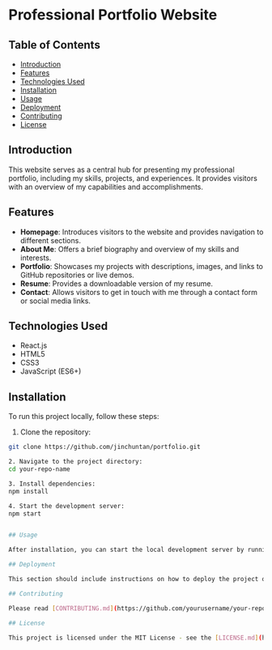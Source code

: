# Professional Portfolio Website

## Table of Contents

- [Introduction](#introduction)
- [Features](#features)
- [Technologies Used](#technologies-used)
- [Installation](#installation)
- [Usage](#usage)
- [Deployment](#deployment)
- [Contributing](#contributing)
- [License](#license)

## Introduction

This website serves as a central hub for presenting my professional portfolio, including my skills, projects, and experiences. It provides visitors with an overview of my capabilities and accomplishments.

## Features

- **Homepage**: Introduces visitors to the website and provides navigation to different sections.
- **About Me**: Offers a brief biography and overview of my skills and interests.
- **Portfolio**: Showcases my projects with descriptions, images, and links to GitHub repositories or live demos.
- **Resume**: Provides a downloadable version of my resume.
- **Contact**: Allows visitors to get in touch with me through a contact form or social media links.

## Technologies Used

- React.js
- HTML5
- CSS3
- JavaScript (ES6+)

## Installation

To run this project locally, follow these steps:

1. Clone the repository:

```bash
git clone https://github.com/jinchuntan/portfolio.git

2. Navigate to the project directory:
cd your-repo-name

3. Install dependencies:
npm install

4. Start the development server:
npm start


## Usage

After installation, you can start the local development server by running `npm start`. The site will be available at `http://localhost:3000`. Explore the various sections to know more about the professional services offered.

## Deployment

This section should include instructions on how to deploy the project on a live system.

## Contributing

Please read [CONTRIBUTING.md](https://github.com/yourusername/your-repo-name/blob/main/CONTRIBUTING.md) for details on our code of conduct, and the process for submitting pull requests to us.

## License

This project is licensed under the MIT License - see the [LICENSE.md](https://github.com/yourusername/your-repo-name/blob/main/LICENSE) file for details.

